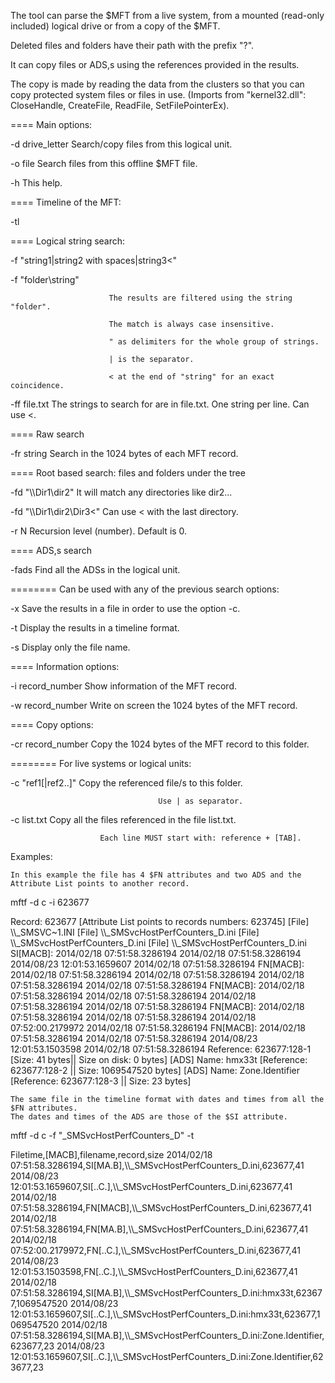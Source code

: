 The tool can parse the $MFT from a live system, from a mounted (read-only included) logical drive or from a copy of the $MFT.

Deleted files and folders have their path with the prefix "?".

It can copy files or ADS,s using the references provided in the results.

The copy is made by reading the data from the clusters so that you can copy protected system files or files in use.
(Imports from "kernel32.dll":	CloseHandle, CreateFile, ReadFile, SetFilePointerEx).


==== Main options:

 -d drive_letter               Search/copy files from this logical unit.
 
 -o file                       Search files from this offline $MFT file.
 
 -h                            This help.
 
==== Timeline of the MFT:

 -tl
 
==== Logical string search:

 -f "string1|string2 with spaces|string3<"
 
 -f "folder\string"
 
                          The results are filtered using the string "folder".
						  
                          The match is always case insensitive.
						  
                          " as delimiters for the whole group of strings.
						  
                          | is the separator.
						  
                          < at the end of "string" for an exact coincidence.
						  
 -ff file.txt      The strings to search for are in file.txt. One string per line. Can use <.
 
==== Raw search

 -fr string        Search in the 1024 bytes of each MFT record.
 
==== Root based search: files and folders under the tree

 -fd "\\\\Dir1\dir2"             It will match any directories like dir2...
 
 -fd "\\\\Dir1\dir2\Dir3<"       Can use < with the last directory.
 
 -r N                            Recursion level (number). Default is 0.
 
==== ADS,s search

 -fads            Find all the ADSs in the logical unit.
 
======== Can be used with any of the previous search options:

 -x               Save the results in a file in order to use the option -c.
 
 -t               Display the results in a timeline format.
 
 -s               Display only the file name.
 
==== Information options:

 -i record_number      Show information of the MFT record.
 
 -w record_number      Write on screen the 1024 bytes of the MFT record.
 
==== Copy options:

 -cr record_number     Copy the 1024 bytes of the MFT record to this folder.
 
======== For live systems or logical units:

 -c "ref1[|ref2..]"  Copy the referenced file/s to this folder.
 
                                     Use | as separator.
									 
 -c list.txt           Copy all the files referenced in the file list.txt.
 
                        Each line MUST start with: reference + [TAB].
						
Examples:

	In this example the file has 4 $FN attributes and two ADS and the Attribute List points to another record.

mftf -d c -i 623677

Record: 623677 [Attribute List points to records numbers: 623745]
[File]  \\\\_SMSVC~1.INI
[File]  \\\\_SMSvcHostPerfCounters_D.ini
[File]  \\\\_SMSvcHostPerfCounters_D.ini
[File]  \\\\_SMSvcHostPerfCounters_D.ini
SI[MACB]: 2014/02/18 07:51:58.3286194   2014/02/18 07:51:58.3286194   2014/08/23 12:01:53.1659607   2014/02/18 07:51:58.3286194
FN[MACB]: 2014/02/18 07:51:58.3286194   2014/02/18 07:51:58.3286194   2014/02/18 07:51:58.3286194   2014/02/18 07:51:58.3286194
FN[MACB]: 2014/02/18 07:51:58.3286194   2014/02/18 07:51:58.3286194   2014/02/18 07:51:58.3286194   2014/02/18 07:51:58.3286194
FN[MACB]: 2014/02/18 07:51:58.3286194   2014/02/18 07:51:58.3286194   2014/02/18 07:52:00.2179972   2014/02/18 07:51:58.3286194
FN[MACB]: 2014/02/18 07:51:58.3286194   2014/02/18 07:51:58.3286194   2014/08/23 12:01:53.1503598   2014/02/18 07:51:58.3286194
Reference: 623677:128-1 [Size: 41 bytes|| Size on disk: 0 bytes]
[ADS] Name: hmx33t [Reference: 623677:128-2 || Size: 1069547520 bytes]
[ADS] Name: Zone.Identifier [Reference: 623677:128-3 || Size: 23 bytes]


	The same file in the timeline format with dates and times from all the $FN attributes.
	The dates and times of the ADS are those of the $SI attribute.

mftf -d c -f "_SMSvcHostPerfCounters_D" -t

Filetime,[MACB],filename,record,size
2014/02/18 07:51:58.3286194,SI[MA.B],\\\\_SMSvcHostPerfCounters_D.ini,623677,41
2014/08/23 12:01:53.1659607,SI[..C.],\\\\_SMSvcHostPerfCounters_D.ini,623677,41
2014/02/18 07:51:58.3286194,FN[MACB],\\\\_SMSvcHostPerfCounters_D.ini,623677,41
2014/02/18 07:51:58.3286194,FN[MA.B],\\\\_SMSvcHostPerfCounters_D.ini,623677,41
2014/02/18 07:52:00.2179972,FN[..C.],\\\\_SMSvcHostPerfCounters_D.ini,623677,41
2014/08/23 12:01:53.1503598,FN[..C.],\\\\_SMSvcHostPerfCounters_D.ini,623677,41
2014/02/18 07:51:58.3286194,SI[MA.B],\\\\_SMSvcHostPerfCounters_D.ini:hmx33t,623677,1069547520
2014/08/23 12:01:53.1659607,SI[..C.],\\\\_SMSvcHostPerfCounters_D.ini:hmx33t,623677,1069547520
2014/02/18 07:51:58.3286194,SI[MA.B],\\\\_SMSvcHostPerfCounters_D.ini:Zone.Identifier,623677,23
2014/08/23 12:01:53.1659607,SI[..C.],\\\\_SMSvcHostPerfCounters_D.ini:Zone.Identifier,623677,23

